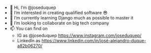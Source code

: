 - 👋 Hi, I’m @joseduquep
- 👀 I’m interested in creating qualified software 😎
- 🌱 I’m currently learning Django much as possible to master it
- 💞️ I’m looking to collaborate on big tech company
- 📫 You can find on
   * IG as @joseduquep https://www.instagram.com/joseduquep/
   * LinkedIn as https://www.linkedin.com/in/josé-alejandro-duque-a82b06270/

<!---
joseduquep/joseduquep is a ✨ special ✨ repository because its `README.md` (this file) appears on your GitHub profile.
You can click the Preview link to take a look at your changes.
--->
